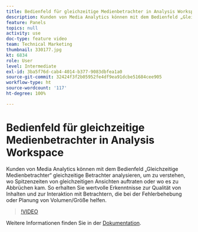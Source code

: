 ```yaml
---
title: Bedienfeld für gleichzeitige Medienbetrachter in Analysis Workspace
description: Kunden von Media Analytics können mit dem Bedienfeld „Gleichzeitige Medienbetrachter“ gleichzeitige Betrachter analysieren, um zu verstehen, wo Spitzenzeiten von gleichzeitigen Ansichten auftraten oder wo es zu Abbrüchen kam. So erhalten Sie wertvolle Erkenntnisse zur Qualität von Inhalten und zur Interaktion mit Betrachtern, die bei der Fehlerbehebung oder Planung von Volumen/Größe helfen.
feature: Panels
topics: null
activity: use
doc-type: feature video
team: Technical Marketing
thumbnail: 330177.jpg
kt: 6834
role: User
level: Intermediate
exl-id: 3ba5f76d-cab4-4014-b377-9083dbfea1a0
source-git-commit: 32424f3f2b05952fe4df9ea91dcbe51684cee905
workflow-type: ht
source-wordcount: '117'
ht-degree: 100%

---
```


# Bedienfeld für gleichzeitige Medienbetrachter in Analysis Workspace

Kunden von Media Analytics können mit dem Bedienfeld „Gleichzeitige Medienbetrachter“ gleichzeitige Betrachter analysieren, um zu verstehen, wo Spitzenzeiten von gleichzeitigen Ansichten auftraten oder wo es zu Abbrüchen kam. So erhalten Sie wertvolle Erkenntnisse zur Qualität von Inhalten und zur Interaktion mit Betrachtern, die bei der Fehlerbehebung oder Planung von Volumen/Größe helfen.

>[!VIDEO](https://video.tv.adobe.com/v/330177/?quality=12&learn=on)

Weitere Informationen finden Sie in der [Dokumentation](https://experienceleague.adobe.com/docs/analytics/analyze/analysis-workspace/panels/media-concurrent-viewers.html?lang=de#analysis-workspace).
